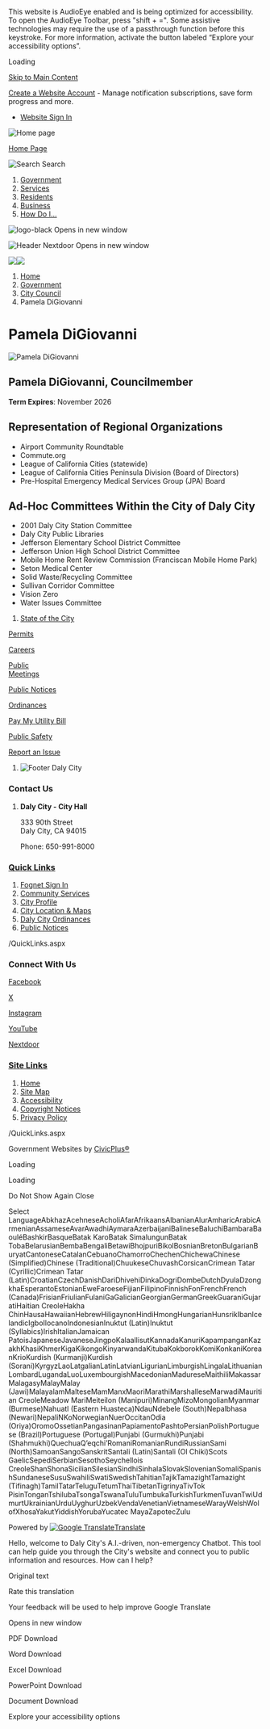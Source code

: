 This website is AudioEye enabled and is being optimized for accessibility. To open the AudioEye Toolbar, press "shift + =". Some assistive technologies may require the use of a passthrough function before this keystroke. For more information, activate the button labeled “Explore your accessibility options”.

Loading

[Skip to Main Content](https://www.dalycity.org/708/Pamela-DiGiovanni/)

[Create a Website Account](https://www.dalycity.org/MyAccount/ProfileCreate) - Manage notification subscriptions, save form progress and more.   

- [Website Sign In](https://www.dalycity.org/MyAccount)

![Home page](https://www.dalycity.org/ImageRepository/Document?documentID=1045)

[Home Page](https://www.dalycity.org)

![Search](https://www.dalycity.org/ImageRepository/Document?documentID=1047) Search

1. [Government](https://www.dalycity.org/27/Government)
2. [Services](https://www.dalycity.org/101/Services)
3. [Residents](https://www.dalycity.org/31/Residents)
4. [Business](https://www.dalycity.org/35/Business)
5. [How Do I...](https://www.dalycity.org/9/How-Do-I)

![logo-black Opens in new window](https://www.dalycity.org/ImageRepository/Document?documentID=9420)

![Header Nextdoor Opens in new window](https://www.dalycity.org/ImageRepository/Document?documentID=1048)

![](https://www.dalycity.org/ImageRepository/Document?documentID=4267)![](https://www.dalycity.org/ImageRepository/Document?documentID=4272)

1. [Home](https://www.dalycity.org)
2. [Government](https://www.dalycity.org/27/Government)
3. [City Council](https://www.dalycity.org/409/City-Council)
4. Pamela DiGiovanni

# Pamela DiGiovanni

![Pamela DiGiovanni](https://www.dalycity.org/ImageRepository/Document?documentID=1804 "Pamela DiGiovanni")

## Pamela DiGiovanni, Councilmember

**Term Expires**: November 2026

## Representation of Regional Organizations

- Airport Community Roundtable
- Commute.org
- League of California Cities (statewide)
- League of California Cities Peninsula Division (Board of Directors)
- Pre-Hospital Emergency Medical Services Group (JPA) Board

## Ad-Hoc Committees Within the City of Daly City

- 2001 Daly City Station Committee
- Daly City Public Libraries
- Jefferson Elementary School District Committee
- Jefferson Union High School District Committee
- Mobile Home Rent Review Commission (Franciscan Mobile Home Park)
- Seton Medical Center
- Solid Waste/Recycling Committee
- Sullivan Corridor Committee
- Vision Zero
- Water Issues Committee

<!--THE END-->

1. [State of the City](https://www.dalycity.org/1195/State-of-the-City)

[Permits](https://www.dalycity.org/263/Permits)

[Careers](https://www.dalycity.org/168/Career-Opportunities)

[Public  
Meetings](https://www.dalycity.org/129/Agendas-Minutes)

[Public Notices](https://www.dalycity.org/934)

[Ordinances](https://library.municode.com/ca/daly_city/ordinances/code_of_ordinances)

[Pay My Utility Bill](https://utilitybilling.dalycity.org)

[Public Safety](https://www.dalycity.org/180/Police)

[Report an Issue](https://www.dalycity.org/439)

1. ![Footer Daly City](https://www.dalycity.org/ImageRepository/Document?documentID=1061 "Footer Daly City")

### Contact Us

1. **Daly City - City Hall**
   
   333 90th Street  
   Daly City, CA 94015
   
   Phone: 650-991-8000

### [Quick Links](https://www.dalycity.org/QuickLinks.aspx?CID=16)

1. [Fognet Sign In](https://www.dalycity.org/fognet)
2. [Community Services](https://www.dalycity.org/758/Community-Services)
3. [City Profile](https://www.dalycity.org/719/City-Profile)
4. [City Location &amp; Maps](https://www.dalycity.org/753/City-Location-Maps)
5. [Daly City Ordinances](https://library.municode.com/ca/daly_city/ordinances/code_of_ordinances)
6. [Public Notices](https://www.dalycity.org/934)

/QuickLinks.aspx

### Connect With Us

[Facebook](https://www.dalycity.org/facebook)

[X](https://x.com)

[Instagram](https://www.dalycity.org/instagram)

[YouTube](https://www.dalycity.org/youtube)

[Nextdoor](https://www.dalycity.org/nextdoor)

### [Site Links](https://www.dalycity.org/QuickLinks.aspx?CID=17)

1. [Home](https://www.dalycity.org)
2. [Site Map](https://www.dalycity.org/sitemap)
3. [Accessibility](https://www.dalycity.org/accessibility)
4. [Copyright Notices](https://www.dalycity.org/copyright)
5. [Privacy Policy](https://www.dalycity.org/privacy)

/QuickLinks.aspx

Government Websites by [CivicPlus®](https://connect.civicplus.com/referral)

Loading

Loading

Do Not Show Again Close

Select LanguageAbkhazAcehneseAcholiAfarAfrikaansAlbanianAlurAmharicArabicArmenianAssameseAvarAwadhiAymaraAzerbaijaniBalineseBaluchiBambaraBaouléBashkirBasqueBatak KaroBatak SimalungunBatak TobaBelarusianBembaBengaliBetawiBhojpuriBikolBosnianBretonBulgarianBuryatCantoneseCatalanCebuanoChamorroChechenChichewaChinese (Simplified)Chinese (Traditional)ChuukeseChuvashCorsicanCrimean Tatar (Cyrillic)Crimean Tatar (Latin)CroatianCzechDanishDariDhivehiDinkaDogriDombeDutchDyulaDzongkhaEsperantoEstonianEweFaroeseFijianFilipinoFinnishFonFrenchFrench (Canada)FrisianFriulianFulaniGaGalicianGeorgianGermanGreekGuaraniGujaratiHaitian CreoleHakha ChinHausaHawaiianHebrewHiligaynonHindiHmongHungarianHunsrikIbanIcelandicIgboIlocanoIndonesianInuktut (Latin)Inuktut (Syllabics)IrishItalianJamaican PatoisJapaneseJavaneseJingpoKalaallisutKannadaKanuriKapampanganKazakhKhasiKhmerKigaKikongoKinyarwandaKitubaKokborokKomiKonkaniKoreanKrioKurdish (Kurmanji)Kurdish (Sorani)KyrgyzLaoLatgalianLatinLatvianLigurianLimburgishLingalaLithuanianLombardLugandaLuoLuxembourgishMacedonianMadureseMaithiliMakassarMalagasyMalayMalay (Jawi)MalayalamMalteseMamManxMaoriMarathiMarshalleseMarwadiMauritian CreoleMeadow MariMeiteilon (Manipuri)MinangMizoMongolianMyanmar (Burmese)Nahuatl (Eastern Huasteca)NdauNdebele (South)Nepalbhasa (Newari)NepaliNKoNorwegianNuerOccitanOdia (Oriya)OromoOssetianPangasinanPapiamentoPashtoPersianPolishPortuguese (Brazil)Portuguese (Portugal)Punjabi (Gurmukhi)Punjabi (Shahmukhi)QuechuaQʼeqchiʼRomaniRomanianRundiRussianSami (North)SamoanSangoSanskritSantali (Latin)Santali (Ol Chiki)Scots GaelicSepediSerbianSesothoSeychellois CreoleShanShonaSicilianSilesianSindhiSinhalaSlovakSlovenianSomaliSpanishSundaneseSusuSwahiliSwatiSwedishTahitianTajikTamazightTamazight (Tifinagh)TamilTatarTeluguTetumThaiTibetanTigrinyaTivTok PisinTonganTshilubaTsongaTswanaTuluTumbukaTurkishTurkmenTuvanTwiUdmurtUkrainianUrduUyghurUzbekVendaVenetianVietnameseWarayWelshWolofXhosaYakutYiddishYorubaYucatec MayaZapotecZulu

Powered by [![Google Translate](https://www.gstatic.com/images/branding/googlelogo/1x/googlelogo_color_42x16dp.png)Translate](https://translate.google.com)

Hello, welcome to Daly City's A.I.-driven, non-emergency Chatbot. This tool can help guide you through the City's website and connect you to public information and resources. How can I help?

Original text

Rate this translation

Your feedback will be used to help improve Google Translate

Opens in new window

PDF Download

Word Download

Excel Download

PowerPoint Download

Document Download

Explore your accessibility options